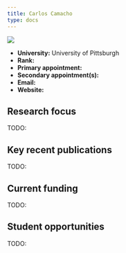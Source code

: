 ```yaml
---
title: Carlos Camacho
type: docs
---
```


![](https://www.csb.pitt.edu/wp-content/uploads/2023/10/csb-profile-16-980x654.jpg)

-   **University:** University of Pittsburgh
-   **Rank:**
-   **Primary appointment:**
-   **Secondary appointment(s):**
-   **Email:**
-   **Website:**

## Research focus

TODO:

## Key recent publications

TODO:

## Current funding

TODO:

## Student opportunities

TODO:
